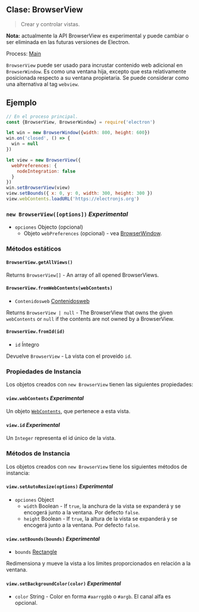 ## Clase: BrowserView

> Crear y controlar vistas.

**Nota:** actualmente la API BrowserView es experimental y puede cambiar o ser eliminada en las futuras versiones de Electron.

Process: [Main](../glossary.md#main-process)

`BrowserView` puede ser usado para incrustar contenido web adicional en `BrowserWindow`. Es como una ventana hija, excepto que esta relativamente posicionada respecto a su ventana propietaria. Se puede considerar como una alternativa al tag `webview`.

## Ejemplo

```javascript
// En el proceso principal.
const {BrowserView, BrowserWindow} = require('electron')

let win = new BrowserWindow({width: 800, height: 600})
win.on('closed', () => {
  win = null
})

let view = new BrowserView({
  webPreferences: {
    nodeIntegration: false
  }
})
win.setBrowserView(view)
view.setBounds({ x: 0, y: 0, width: 300, height: 300 })
view.webContents.loadURL('https://electronjs.org')
```

### `new BrowserView([options])` *Experimental*

* `opciones` Objecto (opcional) 
  * Objeto `webPreferences` (opcional) - vea [BrowserWindow](browser-window.md).

### Métodos estáticos

#### `BrowserView.getAllViews()`

Returns `BrowserView[]` - An array of all opened BrowserViews.

#### `BrowserView.fromWebContents(webContents)`

* `Contenidosweb` [Contenidosweb](web-contents.md)

Returns `BrowserView | null` - The BrowserView that owns the given `webContents` or `null` if the contents are not owned by a BrowserView.

#### `BrowserView.fromId(id)`

* `id` Íntegro

Devuelve `BrowserView` - La vista con el proveido `id`.

### Propiedades de Instancia

Los objetos creados con `new BrowserView` tienen las siguientes propiedades:

#### `view.webContents` *Experimental*

Un objeto [`WebContents`](web-contents.md), que pertenece a esta vista.

#### `view.id` *Experimental*

Un `Integer` representa el id único de la vista.

### Métodos de Instancia

Los objetos creados con `new BrowserView` tiene los siguientes métodos de instancia:

#### `view.setAutoResize(options)` *Experimental*

* `opciones` Object 
  * `width` Boolean - If `true`, la anchura de la vista se expanderá y se encogerá junto a la ventana. Por defecto `false`.
  * `height` Boolean - If `true`, la altura de la vista se expanderá y se encogerá junto a la ventana. Por defecto `false`.

#### `view.setBounds(bounds)` *Experimental*

* `bounds` [Rectangle](structures/rectangle.md)

Redimensiona y mueve la vista a los limites proporcionados en relación a la ventana.

#### `view.setBackgroundColor(color)` *Experimental*

* `color` String - Color en forma `#aarrggbb` o `#argb`. El canal alfa es opcional.